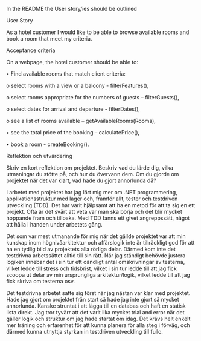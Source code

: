 ﻿In the README the User story/ies should be outlined

User Story

As a hotel customer I would like to be able to browse available rooms and book a room that meet my criteria.

Acceptance criteria 

On a webpage, the hotel customer should be able to:

•	Find available rooms that match client criteria:

  o	select rooms with a view or a balcony - filterFeatures(),
  
  o	select rooms appropriate for the numbers of guests – filterGuests(),
  
  o	select dates for arrival and departure - filterDates(),
  
  o	see a list of rooms available – getAvailableRooms(Rooms),
  
•	see the total price of the booking – calculatePrice(),

•	book a room - createBooking().


Reflektion och utvärdering 

Skriv en kort reflektion om projektet. Beskriv vad du lärde dig, vilka utmaningar du stötte på, och hur du övervann dem. Om du gjorde om projektet när det var klart, vad hade du gjort annorlunda då? 

I arbetet med projektet har jag lärt mig mer om .NET programmering, applikationsstruktur med lager och, framför allt, tester och testdriven utveckling (TDD). Det har varit hjälpsamt att ha en metod för att ta sig en ett projekt. Ofta är det svårt att veta var man ska börja och det blir mycket hoppande fram och tillbaka. Med TDD fanns ett givet angreppssätt, något att hålla i handen under arbetets gång.

Det som var mest utmanande för mig när det gällde projektet var att min kunskap inom högnivåarkitektur och affärslogik inte är tillräckligt god för att ha en tydlig bild av projektets alla rörliga delar. Därmed kom inte det testdrivna arbetssättet alltid till sin rätt. När jag ständigt behövde justera logiken innebar det i sin tur ett oändligt antal omskrivningar av testerna, vilket ledde till stress och tidsbrist, vilket i sin tur ledde till att jag fick scoopa ut delar av min ursprungliga arkitektur/logik, vilket ledde till att jag fick skriva om testerna osv.

Det testdrivna arbetet satte sig först när jag nästan var klar med projektet. Hade jag gjort om projektet från start så hade jag inte gjort så mycket annorlunda. Kanske struntat i att lägga till en databas och haft en statisk lista direkt. Jag tror tyvärr att det varit lika mycket trial and error när det gäller logik och struktur om jag hade startat om idag. Det krävs helt enkelt mer träning och erfarenhet för att kunna planera för alla steg i förväg, och därmed kunna utnyttja styrkan in testdriven utveckling till fullo.

